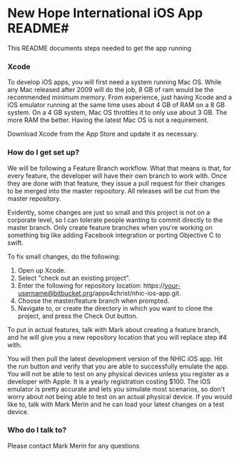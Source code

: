 # New Hope International iOS App README#

This README documents steps needed to get the app running

### Xcode ###

To develop iOS apps, you will first need a system running Mac OS. While any Mac released after 2009 will do the job, 8 GB of ram would be the recommended minimum memory. From experience, just having Xcode and a iOS emulator running at the same time uses about 4 GB of RAM on a 8 GB system. On a 4 GB system, Mac OS throttles it to only use about 3 GB. The more RAM the better. Having the latest Mac OS is not a requirement. 

Download Xcode from the App Store and update it as necessary. 

### How do I get set up? ###

We will be following a Feature Branch workflow. What that means is that, for every feature, the developer will have their own branch to work with. Once they are done with that feature, they issue a pull request for their changes to be merged into the master repository. All releases will be cut from the master repository. 

Evidently, some changes are just so small and this project is not on a corporate level, so I can tolerate people wanting to commit directly to the master branch. Only create feature branches when you're working on something big like adding Facebook integration or porting Objective C to swift. 

To fix small changes, do the following:

1. Open up Xcode.
2. Select "check out an existing project".
3. Enter the following for repository location: https://your-username@bitbucket.org/apps4christ/nhic-ios-app.git.
4. Choose the master/feature branch when prompted.
5. Navigate to, or create the directory in which you want to clone the project, and press the Check Out button.

To put in actual features, talk with Mark about creating a feature branch, and he will give you a new repository location that you will replace step #4 with. 

You will then pull the latest development version of the NHIC iOS app. Hit the run button and verify that you are able to successfully emulate the app. You will not be able to test on any physical devices unless you register as a developer with Apple. It is a yearly registration costing $100. The iOS emulator is pretty accurate and lets you simulate most scenarios, so don't worry about not being able to test on an actual physical device. If you would like to, talk with Mark Merin and he can load your latest changes on a test device. 

### Who do I talk to? ###
Please contact Mark Merin for any questions